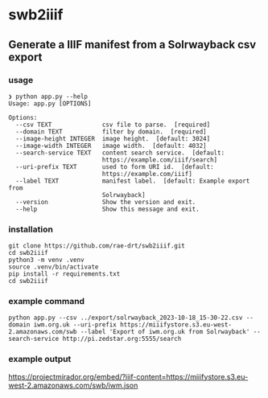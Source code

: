 # swb2iiif

## Generate a IIIF manifest from a Solrwayback csv export

### usage

```
❯ python app.py --help
Usage: app.py [OPTIONS]

Options:
  --csv TEXT              csv file to parse.  [required]
  --domain TEXT           filter by domain.  [required]
  --image-height INTEGER  image height.  [default: 3024]
  --image-width INTEGER   image width.  [default: 4032]
  --search-service TEXT   content search service.  [default:
                          https://example.com/iiif/search]
  --uri-prefix TEXT       used to form URI id.  [default:
                          https://example.com/iiif]
  --label TEXT            manifest label.  [default: Example export from
                          Solrwayback]
  --version               Show the version and exit.
  --help                  Show this message and exit.
  ```

### installation
```
git clone https://github.com/rae-drt/swb2iiif.git
cd swb2iiif
python3 -m venv .venv
source .venv/bin/activate
pip install -r requirements.txt
cd swb2iiif
```

### example command
```
python app.py --csv ../export/solrwayback_2023-10-18_15-30-22.csv --domain iwm.org.uk --uri-prefix https://miiifystore.s3.eu-west-2.amazonaws.com/swb --label 'Export of iwm.org.uk from Solrwayback' --search-service http://pi.zedstar.org:5555/search
```

### example output

https://projectmirador.org/embed/?iiif-content=https://miiifystore.s3.eu-west-2.amazonaws.com/swb/iwm.json

